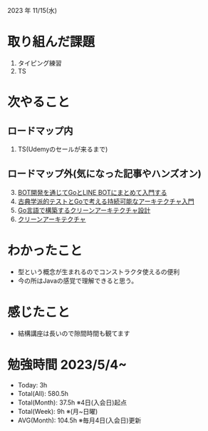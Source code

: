 2023 年 11/15(水)

# 取り組んだ課題

1. タイピング練習
5. TS

# 次やること

## ロードマップ内
1. TS(Udemyのセールが来るまで)

## ロードマップ外(気になった記事やハンズオン)
3. [BOT開発を通じてGoとLINE BOTにまとめて入門する](https://zenn.dev/yagi_eng/books/c0f1a13174737dafa3e9)
4. [古典学派的テストとGoで考える持続可能なアーキテクチャ入門](https://zenn.dev/jy8752/books/73769005e6afa9/viewer/chapter1)
1. [Go言語で構築するクリーンアーキテクチャ設計](https://techbookfest.org/product/9a3U54LBdKDE30ewPS6Ugn?productVariantID=itEzQN5gKZX8gXMmLTEXAB)
5. [クリーンアーキテクチャ](https://nuits.jp/entry/easiest-clean-architecture-2019-09)

# わかったこと

* 型という概念が生まれるのでコンストラクタ使えるの便利
* 今の所はJavaの感覚で理解できると思う。

# 感じたこと

* 結構講座は長いので隙間時間も観てます

# 勉強時間 2023/5/4~

* Today: 3h
* Total(All): 580.5h　
* Total(Month): 37.5h ※4日(入会日)起点
* Total(Week): 9h ※(月~日曜)
* AVG(Month): 104.5h ※毎月4日(入会日)更新

